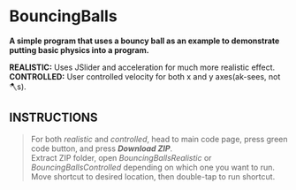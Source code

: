 # BouncingBalls
**A simple program that uses a bouncy ball as an example
to demonstrate putting basic physics into a program.**

**REALISTIC:** Uses JSlider and acceleration for much more realistic effect.
**CONTROLLED:** User controlled velocity for both
x and y axes(ak-sees, not 🪓s).

## INSTRUCTIONS
>
> For both *realistic* and *controlled*, head to main code page,
> press green code button, and press ***Download ZIP***.  
> Extract ZIP folder, open *BouncingBallsRealistic* or
> *BouncingBallsControlled* depending on which one you want to run.  
> Move shortcut to desired location, then double-tap to run shortcut.
> 
